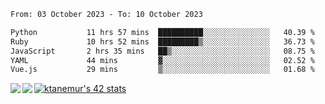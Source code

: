 <!--START_SECTION:waka-->

```txt
From: 03 October 2023 - To: 10 October 2023

Python           11 hrs 57 mins  ██████████░░░░░░░░░░░░░░░   40.39 %
Ruby             10 hrs 52 mins  █████████▒░░░░░░░░░░░░░░░   36.73 %
JavaScript       2 hrs 35 mins   ██▒░░░░░░░░░░░░░░░░░░░░░░   08.75 %
YAML             44 mins         ▓░░░░░░░░░░░░░░░░░░░░░░░░   02.52 %
Vue.js           29 mins         ▒░░░░░░░░░░░░░░░░░░░░░░░░   01.68 %
```

<!--END_SECTION:waka-->
<a href="https://github.com/anuraghazra/github-readme-stats">
  <img align="left" src="https://github-readme-stats.vercel.app/api?username=Tanesan&count_private=true&show_icons=true" />
<img align="left" src="https://github-readme-stats.vercel.app/api/top-langs/?username=Tanesan" />
</a>

[![ktanemur's 42 stats](https://badge42.vercel.app/api/v2/cl1wslf6s002109l771rng2w8/stats?cursusId=21&coalitionId=62)](https://github.com/JaeSeoKim/badge42)
